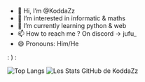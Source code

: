 - 👋 Hi, I’m @KoddaZz
- 👀 I’m interested in informatic & maths
- 🌱 I’m currently learning python & web
- 📫 How to reach me ? On discord -> jufu_
- 😄 Pronouns: Him/He

 : ) :


![Top Langs](https://github-readme-stats.vercel.app/api/top-langs/?username=KoddaZz&layout=donut&theme=dark) ![Les Stats GitHub de KoddaZz](https://github-readme-stats.vercel.app/api?username=KoddaZz&show_icons=true&theme=dark)
<!---
KoddaZz/KoddaZz is a ✨ special ✨ repository because its `README.md` (this file) appears on your GitHub profile.
You can click the Preview link to take a look at your changes.
--->
